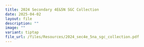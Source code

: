 ```yaml
---
title: 2024 Secondary 4E&5N SGC Collection
date: 2025-04-02
layout: file
description: ""
image: ""
variant: tiptap
file_url: /files/Resources/2024_sec4e_5na_sgc_collection.pdf
---
```

